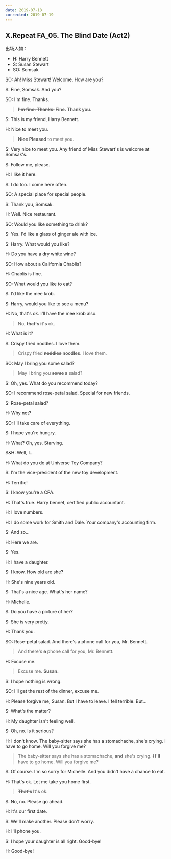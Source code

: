 ```yaml
---
date: 2019-07-18
corrected: 2019-07-19
---
```


## X.Repeat FA_05. The Blind Date (Act2)

出场人物：

- H: Harry Bennett
- S: Susan Stewart
- SO: Somsak

SO: Ah! Miss Stewart! Welcome. How are you?

S: Fine, Somsak. And you?

SO: I'm fine. Thanks.

> **~~I'm fine. Thanks.~~ Fine. Thank you.**

S: This is my friend, Harry Bennett.

H: Nice to meet you.

> **~~Nice~~ Pleased** to meet you.

S: Very nice to meet you. Any friend of Miss Stewart's is welcome at Somsak's.

S: Follow me, please.

H: I like it here.

S: I do too. I come here often.

SO: A special place for special people.

S: Thank you, Somsak.

H: Well. Nice restaurant.

SO: Would you like something to drink?

S: Yes. I'd like a glass of ginger ale with ice.

S: Harry. What would you like?

H: Do you have a dry white wine?

SO: How about a California Chablis?

H: Chablis is fine.

SO: What would you like to eat?

S: I'd like the mee krob.

S: Harry, would you like to see a menu?

H: No, that's ok. I'll have the mee krob also.

> No, **~~that's~~ it's** ok.

H: What is it?

S: Crispy fried noddles. I love them.

> Crispy fried **~~noddles~~ noodles**. I love them.

SO: May I bring you some salad?

> May I bring you **~~some~~ a** salad?

S: Oh, yes. What do you recommend today?

SO: I recommend rose-petal salad. Special for new friends.

S: Rose-petal salad?

H: Why not?

SO: I'll take care of everything.

S: I hope you're hungry.

H: What? Oh, yes. Starving.

S&H: Well, I...

H: What do you do at Universe Toy Company?

S: I'm the vice-president of the new toy development.

H: Terrific!

S: I know you're a CPA.

H: That's true. Harry bennet, certified public accountant.

H: I love numbers.

H: I do some work for Smith and Dale. Your company's accounting firm.

S: And so...

H: Here we are.

S: Yes.

H: I have a daughter.

S: I know. How old are she?

H: She's nine years old.

S: That's a nice age. What's her name?

H: Michelle.

S: Do you have a picture of her?

S: She is very pretty.

H: Thank you.

SO: Rose-petal salad. And there's a phone call for you, Mr. Bennett.

> And there's **~~a~~** phone call for you, Mr. Bennett.

H: Excuse me.

> Excuse me. **Susan.**

S: I hope nothing is wrong.

SO: I'll get the rest of the dinner, excuse me.

H: Please forgive me, Susan. But I have to leave. I fell terrible. But...

S: What's the matter?

H: My daughter isn't feeling well.

S: Oh, no. Is it serious?

H: I don't know. The baby-sitter says she has a stomachache, she's crying. I have to go home. Will you forgive me?

> The baby-sitter says she has a stomachache, **and** she's crying. **~~I~~ I'll** have to go home. Will you forgive me?

S: Of course. I'm so sorry for Michelle. And you didn't have a chance to eat.

H: That's ok. Let me take you home first.

> **~~That's~~ It's** ok.

S: No, no. Please go ahead.

H: It's our first date.

S: We'll make another. Please don't worry.

H: I'll phone you.

S: I hope your daughter is all right. Good-bye!

H: Good-bye!
